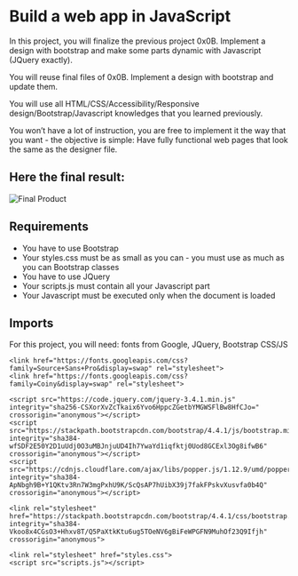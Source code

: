 # Build a web app in JavaScript

In this project, you will finalize the previous project 0x0B. Implement a design with bootstrap and make some parts dynamic with Javascript (JQuery exactly).

You will reuse final files of 0x0B. Implement a design with bootstrap and update them.

You will use all HTML/CSS/Accessibility/Responsive design/Bootstrap/Javascript knowledges that you learned previously.

You won’t have a lot of instruction, you are free to implement it the way that you want - the objective is simple: Have fully functional web pages that look the same as the designer file.

## Here the final result:
![Final Product](https://intranet.hbtn.io/projects/1691)

   

## Requirements

* You have to use Bootstrap
* Your styles.css must be as small as you can - you must use as much as you can Bootstrap classes
* You have to use JQuery
* Your scripts.js must contain all your Javascript part
* Your Javascript must be executed only when the document is loaded

## Imports

For this project, you will need: fonts from Google, JQuery, Bootstrap CSS/JS

```
<link href="https://fonts.googleapis.com/css?family=Source+Sans+Pro&display=swap" rel="stylesheet">
<link href="https://fonts.googleapis.com/css?family=Coiny&display=swap" rel="stylesheet">

<script src="https://code.jquery.com/jquery-3.4.1.min.js" integrity="sha256-CSXorXvZcTkaix6Yvo6HppcZGetbYMGWSFlBw8HfCJo=" crossorigin="anonymous"></script>
<script src="https://stackpath.bootstrapcdn.com/bootstrap/4.4.1/js/bootstrap.min.js" integrity="sha384-wfSDF2E50Y2D1uUdj0O3uMBJnjuUD4Ih7YwaYd1iqfktj0Uod8GCExl3Og8ifwB6" crossorigin="anonymous"></script>
<script src="https://cdnjs.cloudflare.com/ajax/libs/popper.js/1.12.9/umd/popper.min.js" integrity="sha384-ApNbgh9B+Y1QKtv3Rn7W3mgPxhU9K/ScQsAP7hUibX39j7fakFPskvXusvfa0b4Q" crossorigin="anonymous"></script>

<link rel="stylesheet" href="https://stackpath.bootstrapcdn.com/bootstrap/4.4.1/css/bootstrap.min.css" integrity="sha384-Vkoo8x4CGsO3+Hhxv8T/Q5PaXtkKtu6ug5TOeNV6gBiFeWPGFN9MuhOf23Q9Ifjh" crossorigin="anonymous">

<link rel="stylesheet" href="styles.css">
<script src="scripts.js"></script>
```